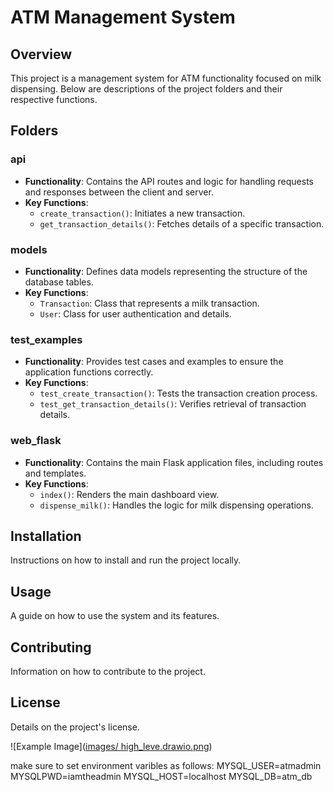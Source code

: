 # ATM Management System

## Overview
This project is a management system for ATM functionality focused on milk dispensing. Below are descriptions of the project folders and their respective functions.

## Folders

### api
- **Functionality**: Contains the API routes and logic for handling requests and responses between the client and server.
- **Key Functions**:
  - `create_transaction()`: Initiates a new transaction.
  - `get_transaction_details()`: Fetches details of a specific transaction.

### models
- **Functionality**: Defines data models representing the structure of the database tables.
- **Key Functions**:
  - `Transaction`: Class that represents a milk transaction.
  - `User`: Class for user authentication and details.

### test_examples
- **Functionality**: Provides test cases and examples to ensure the application functions correctly.
- **Key Functions**:
  - `test_create_transaction()`: Tests the transaction creation process.
  - `test_get_transaction_details()`: Verifies retrieval of transaction details.

### web_flask
- **Functionality**: Contains the main Flask application files, including routes and templates.
- **Key Functions**:
  - `index()`: Renders the main dashboard view.
  - `dispense_milk()`: Handles the logic for milk dispensing operations.

## Installation
Instructions on how to install and run the project locally.

## Usage
A guide on how to use the system and its features.

## Contributing
Information on how to contribute to the project.

## License
Details on the project's license.


![Example Image]([images/ high_leve.drawio.png](https://www.google.com/imgres?q=images&imgurl=https%3A%2F%2Fletsenhance.io%2Fstatic%2F8f5e523ee6b2479e26ecc91b9c25261e%2F1015f%2FMainAfter.jpg&imgrefurl=https%3A%2F%2Fletsenhance.io%2F&docid=-t22bY2ix3gHaM&tbnid=tYmxDgFq4MrkJM&vet=12ahUKEwjF-p3JgOWIAxVQcfEDHc9xLHUQM3oECBwQAA..i&w=1280&h=720&hcb=2&ved=2ahUKEwjF-p3JgOWIAxVQcfEDHc9xLHUQM3oECBwQAA))

make sure to set environment varibles as follows:
MYSQL_USER=atmadmin
MYSQLPWD=iamtheadmin
MYSQL_HOST=localhost
MYSQL_DB=atm_db
